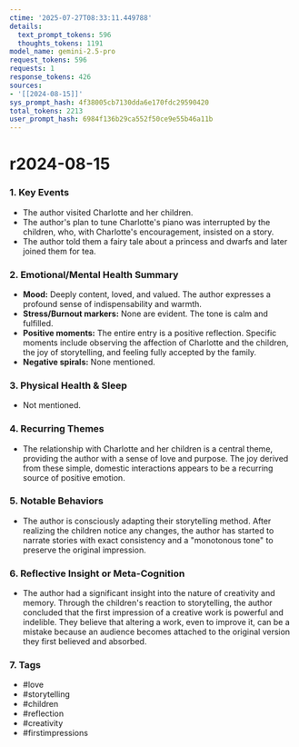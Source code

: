 ```yaml
---
ctime: '2025-07-27T08:33:11.449788'
details:
  text_prompt_tokens: 596
  thoughts_tokens: 1191
model_name: gemini-2.5-pro
request_tokens: 596
requests: 1
response_tokens: 426
sources:
- '[[2024-08-15]]'
sys_prompt_hash: 4f38005cb7130dda6e170fdc29590420
total_tokens: 2213
user_prompt_hash: 6984f136b29ca552f50ce9e55b46a11b
---
```

# r2024-08-15

### 1. Key Events
*   The author visited Charlotte and her children.
*   The author's plan to tune Charlotte's piano was interrupted by the children, who, with Charlotte's encouragement, insisted on a story.
*   The author told them a fairy tale about a princess and dwarfs and later joined them for tea.

### 2. Emotional/Mental Health Summary

*   **Mood:** Deeply content, loved, and valued. The author expresses a profound sense of indispensability and warmth.
*   **Stress/Burnout markers:** None are evident. The tone is calm and fulfilled.
*   **Positive moments:** The entire entry is a positive reflection. Specific moments include observing the affection of Charlotte and the children, the joy of storytelling, and feeling fully accepted by the family.
*   **Negative spirals:** None mentioned.

### 3. Physical Health & Sleep
*   Not mentioned.

### 4. Recurring Themes
*   The relationship with Charlotte and her children is a central theme, providing the author with a sense of love and purpose. The joy derived from these simple, domestic interactions appears to be a recurring source of positive emotion.

### 5. Notable Behaviors
*   The author is consciously adapting their storytelling method. After realizing the children notice any changes, the author has started to narrate stories with exact consistency and a "monotonous tone" to preserve the original impression.

### 6. Reflective Insight or Meta-Cognition
*   The author had a significant insight into the nature of creativity and memory. Through the children's reaction to storytelling, the author concluded that the first impression of a creative work is powerful and indelible. They believe that altering a work, even to improve it, can be a mistake because an audience becomes attached to the original version they first believed and absorbed.

### 7. Tags
*   #love
*   #storytelling
*   #children
*   #reflection
*   #creativity
*   #firstimpressions